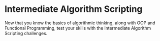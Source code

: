 # Intermediate Algorithm Scripting
Now that you know the basics of algorithmic thinking, along with OOP and Functional Programming, 
test your skills with the Intermediate Algorithm Scripting challenges.